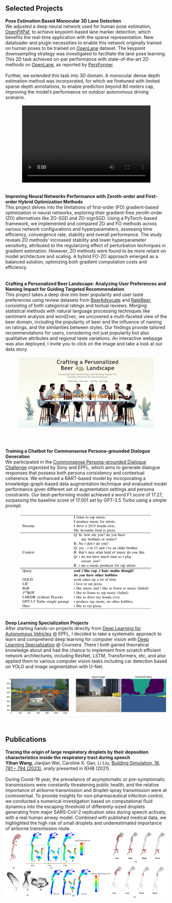 ## Selected Projects

<!-- <h4 style="margin:0 0px 0;">2D Lane Detection with Human Pose Estimation </h4>

<ul style="margin:0; padding:0;">
<text>       
    As a final project for the course <a href="https://edu.epfl.ch/coursebook/fr/deep-learning-for-autonomous-vehicles-CIVIL-459" target="_blank">Deep Learning for Autonomous Vehicles</a> @ EPFL, we adjusted a deep neural network used for human pose estimation, <a href="https://github.com/openpifpaf/openpifpaf" target="_blank"> OpenPifPaf</a>, to achieve keypoint-based lane marker detection, which benefits the real-time application for the sparse representation. Specifically, we created new dataloader and plugin necessities to enable this network to be trained on <a href="https://github.com/The-OpenROAD-Project/OpenLane" target="_blank">OpenLane</a> dataset
    <br><br>
    <img src="../assets/img/project1.png" alt="2D Lane Detection" style="width: 100%; max-width: 660px; height: auto;">
</text>
   
</ul>
<br><br> -->

<h4 style="margin:0 0px 0;">Pose Estimation Based Monocular 3D Lane Detection </h4>

<ul style="margin:0; padding:0;">
<text>       
    We adjusted a deep neural network used for human pose estimation, <a href="https://github.com/openpifpaf/openpifpaf" target="_blank"> OpenPifPaf</a>, to achieve keypoint-based lane marker detection, which benefits the real-time application with the sparse representation. New dataloader and plugin necessities to enable this network originally trained on human poses to be trained on <a href="https://github.com/The-OpenROAD-Project/OpenLane" target="_blank">OpenLane</a> dataset. The keypoint downsampling strategy was investigated to facilitate the lane pose learning. This 2D task achieved on-par performance with state-of-the-art 2D methods on <a href="https://github.com/The-OpenROAD-Project/OpenLane" target="_blank">OpenLane</a>, as reported by <a href="https://arxiv.org/abs/2203.11089" target="_blank">PersFormer</a>. 
    <br><br> 
    Further, we extended this task into 3D domain. A monocular dense depth estimation method was incorporated, for which we finetuned with limited sparse depth annotations, to enable prediction beyond 80 meters cap, improving the model’s performance on outdoor autonomous driving scenario.
    <br><br>
    <div style="display: flex; justify-content: center; align-items: center;">
        <video width="400" height="240" controls>
            <source src="../assets/img/lane_no_watermark.mp4" type="video/mp4" >
            Your browser does not support the video tag.
        </video>
    </div>
</text>
   
</ul>
<br><br>


<h4 style="margin:0 0px 0;">Improving Neural Networks Performance with Zeroth-order and First-order Hybrid Optimization Methods </h4>
<ul style="margin:0; padding:0;">
<text>
   This project delves into the limitations of first-order (FO) gradient-based optimization in neural networks, exploring  their gradient-free zeroth-order (ZO) alternatives like ZO-SGD and ZO-signSGD. Using a PyTorch-based framework, we implemented and compared ZO and FO methods across various network configurations and hyperparameters, assessing time efficiency, convergence rate, stability and overall performance. The study reveals ZO methods' increased stability and lower hyperparameter sensitivity, attributed to the regularizing effect of perturbation techniques in gradient estimation. However, ZO methods were found to be more reliant on model architecture and scaling. A hybrid FO-ZO approach emerged as a balanced solution, optimizing both gradient computation costs and efficiency.
</text>
   
</ul>
<br><br>

<h4 style="margin:0 0px 0;">Crafting a Personalized Beer Landscape: Analyzing User Preferences and Naming Impact for Guiding Targeted Recommendation </h4>
<ul style="margin:0; padding:0;">
<text>
    This project takes a deep dive into beer popularity and user taste preferences using review datasets from <a href="https://www.beeradvocate.com/" target="_blank">BeerAdvocate</a> and <a href="https://www.ratebeer.com/" target="_blank">RateBeer</a>, consisting of both categorical ratings and textual reviews. Merging statistical methods with natural language processing techniques like sentiment analysis and word2vec, we uncovered a multi-faceted view of the beer domain, including the popularity of beer and the influence of naming on ratings, and the similarities between styles. Our findings provide tailored recommendations for users, considering not just popularity but also qualitative attributes and regional taste variations. An interactive webpage was also deployed, I invite you to click on the image and take a look at our data story. 
    <br><br>
    <div style="display: flex; justify-content: center; align-items: center;">
        <a href="https://epfl-ada.github.io/ada-2023-project-badanalysist/" target="_blank">
        <img src="../assets/img/beer.png" alt="Beer review data story" style="width: 100%; max-width: 420px; height: auto;">
        </a>
    </div>
</text>
   
</ul>

<br><br>
<h4 style="margin:0 0px 0;">Training a Chatbot for Commonsense Persona-grounded Dialogue Generation </h4>
<ul style="margin:0; padding:0;">
<text>
    We participated in the <a href="https://www.aicrowd.com/challenges/commonsense-persona-grounded-dialogue-challenge-2023/problems/task-1-commonsense-dialogue-response-generation" target="_blank">Commonsense Persona-grounded Dialogue Challenge</a> organized by Sony and EPFL, which aims to generate dialogue responses that possess both persona consistency and contextual coherence. We enhanced a BART-based model by incorporating a knowledge-graph-based data augmentation technique and evaluated model performance given different set of augmentation settings and persona constraints. Our best-performing model achieved a word F1 score of 17.27, surpassing the baseline score of 17.001 set by GPT-3.5 Turbo using a simple prompt.
    <br><br>
    <div style="display: flex; justify-content: center; align-items: center;">
        <img src="../assets/img/chatbot.png" alt="Chatbot Responses" style="width: 100%; max-width: 420px; height: auto;">
    </div>
</text>
   
</ul>
<br><br>

<h4 style="margin:0 0px 0;">Deep Learning Specialization Projects </h4>
<ul style="margin:0; padding:0;">
<text>
    After starting hands-on projects directly from <a href="https://edu.epfl.ch/coursebook/fr/deep-learning-for-autonomous-vehicles-CIVIL-459" target="_blank">Deep Learning for Autonomous Vehicles</a> @ EPFL, I decided to take a systematic approach to learn and comprehend deep learning for computer vision with <a href="https://www.coursera.org/specializations/deep-learning?utm_medium=sem&utm_source=gg&utm_campaign=B2C_EMEA_deep-learning_deeplearning-ai_FTCOF_specializations_country-multi&campaignid=20858198821&adgroupid=156245837229&device=c&keyword=deep%20learning%20certification&matchtype=b&network=g&devicemodel=&adposition=&creativeid=684249171979&hide_mobile_promo&gclid=Cj0KCQiA1rSsBhDHARIsANB4EJaT7BJYAGY5QAvCqjYBwP2bEqx7x7OFU89sH_UGh3XmmCNCpZxaYrMaAsaQEALw_wcB" target="_blank">Deep Learning Specialization</a> @ Coursera. There I both gained theoratical knowledge about and had the chance to implement from scratch efficient network architectures, including ResNet, LSTM, Transformers, etc, and also applied them to various computer vision tasks including car detection based on YOLO and image segmentation with U-Net.         
    <br><br>
    <div style="display: flex; justify-content: center; align-items: center;">
        <img src="../assets/img/coursera.jpg" alt="Deep Learning Specialization Projects" style="width: 100%; max-width: 620px; height: auto;">
    </div>
</text>
   
</ul>
<br><br>

## Publications

<h4 style="margin:0 0px 0;">Tracing the origin of large respiratory droplets by their deposition characteristics inside the respiratory tract during speech </h4>
<ul style="margin:0; padding:0;">
<text>
   <strong>Yihan Wang</strong>, Jianjian Wei,  Caroline X. Gao, Li Liu, <a href="https://pubmed.ncbi.nlm.nih.gov/37101943/" target="_blank">Building Simulation, 16, 781 – 794 (2023)</a>, orally presented in IEHB (2021).
    <br><br>
    During Covid-19 year, the prevailance of asymptomatic or pre-symptomatic transmissions were constantly threatening public health, and the relative importance of airborne transmission and droplet-spray transmission were at controverisal. To provide insights for non-pharmaceutical infection control, we conducted a numerical investigation based on computational fluid dynamics into the escaping threshold of differently-sized droplets generating from major SARS-CoV-2 replication sites during speech activaty, with a real human airway model. Combined with published medical data, we highlighted the high risk of small droplets and underestimated importance of airborne transmission route.
    <div style="display: flex; justify-content: center; align-items: center;">
        <img src="../assets/img/pub.png" alt="Chatbot Responses" style="width: 100%; max-width: 620px; height: auto;">
    </div>
</text>
   
</ul>